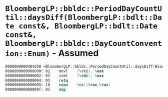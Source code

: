 # `BloombergLP::bbldc::PeriodDayCountUtil::daysDiff(BloombergLP::bdlt::Date const&, BloombergLP::bdlt::Date const&, BloombergLP::bbldc::DayCountConvention::Enum)` - Assumed

```nasm
0000000000404d30 <BloombergLP::bbldc::PeriodDayCountUtil::daysDiff(BloombergLP::bdlt::Date const&, BloombergLP::bdlt::Date const&, BloombergLP::bbldc::DayCountConvention::Enum)>:
0000000000000000: 02	movl	(%rsi), %eax
0000000000000002: 02	subl	(%rdi), %eax
0000000000000004: 01	retq	
0000000000000005: 10	nopw	%cs:(%rax,%rax)
000000000000000f: 01	nop	
```
